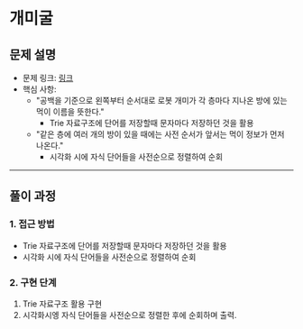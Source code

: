# 개미굴

## 문제 설명
- 문제 링크: [링크](https://www.acmicpc.net/problem/14725)
- 핵심 사항: 
    - "공백을 기준으로 왼쪽부터 순서대로 로봇 개미가 각 층마다 지나온 방에 있는 먹이 이름을 뜻한다."
      - Trie 자료구조에 단어를 저장할때 문자마다 저장하던 것을 활용
    - "같은 층에 여러 개의 방이 있을 때에는 사전 순서가 앞서는 먹이 정보가 먼저 나온다."
      - 시각화 시에 자식 단어들을 사전순으로 정렬하여 순회
    
---

## 풀이 과정

### 1. **접근 방법**
- Trie 자료구조에 단어를 저장할때 문자마다 저장하던 것을 활용
- 시각화 시에 자식 단어들을 사전순으로 정렬하여 순회

### 2. **구현 단계**
1. Trie 자료구조 활용 구현
2. 시각화시엥 자식 단어들을 사전순으로 정렬한 후에 순회하며 출력.
